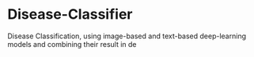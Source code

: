 # Disease-Classifier
Disease Classification, using image-based and text-based deep-learning models and combining their result in de 
